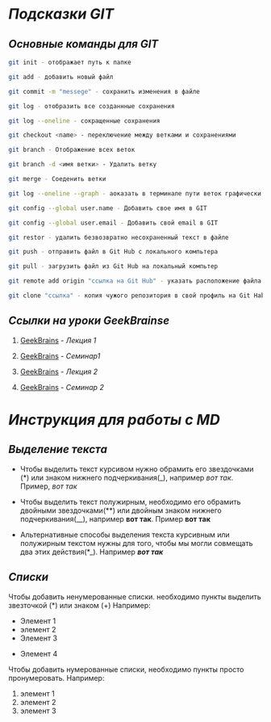 # __*Подсказки GIT*__

## *Основные команды для GIT*
```sh
git init - отображает путь к папке
```
```sh
git add - добавить новый файл
```
```sh
git commit -m "messege" - сохранить изменения в файле
```
```sh
git log - отобразить все созданнные сохранения
```
```sh
git log --oneline - сокращенные сохранения
```
```sh
git checkout <name> - переключение между ветками и сохранениями
```
```sh
git branch - Отображение всех веток
```
```sh
git branch -d <имя ветки> - Удалить ветку
```
```sh
git merge - Соеденить ветки
```
```sh
git log --oneline --graph - аоказать в терминале пути веток графически
```
```sh
git config --global user.name - Добавить свое имя в GIT
```
```sh
git config --global user.email - Добавить свой email в GIT
```
```sh
git restor - удалить безвозвратно несохраненный текст в файле
```

```sh
git push - отправить файл в Git Hub с локального компьтера
```
```sh
git pull - загрузить файл из Git Hub на локальный компьтер 
```
```sh
git remote add origin "ссылка на Git Hub" - указать расположение файла в Git Hub
```
```sh
git clone "ссылка" - копия чужого репозитория в свой профиль на Git Hab
```

## *Ссылки на уроки GeekBrainse*
1. [GeekBrains]("https://gb.ru/lessons/408951" "Посмотреть лекцию 1") - _Лекция 1_

2. [GeekBrains]("https://gb.ru/lessons/408952" "Посмотреть Семинар 1") - _Семинар1_

3. [GeekBrains]("https://gb.ru/lessons/408953" "Посмотреть Лекцию 2") - _Лекция 2_

4. [GeekBrains]("https://gb.ru/lessons/408954" "Посмотреть Семинар 2") - _Семинар 2_
# __*Инструкция для работы с  MD*__

## *Выделение текста*

* Чтобы выделить текст курсивом нужно обрамить его звездочками (*) или знаком нижнего подчеркивания(_), например _вот так_. Пример, *вот так*

* Чтобы выделить текст полужирным, необходимо его обрамить двойными звездочками(**) или двойным знаком нижнего подчеркивания(__), например __вот так__. Пример **вот так**

* Альтернативные способы выделения текста курсивным или полужирным текстом нужны для того, чтобы мы могли совмещать два этих действия(*_).
Например *__вот так__*


## *Списки*

Чтобы добавить ненумерованные списки. необходимо пункты выделить звезточкой (*) или знаком (+)
Например:
* Элемент 1
* элемент 2
* Элемент 3
+ Элемент 4

Чтобы добавить нумерованные списки, необходимо пункты просто пронумеровать.
Например:
1. элемент 1
2. элемент 2
3. элемент 3
